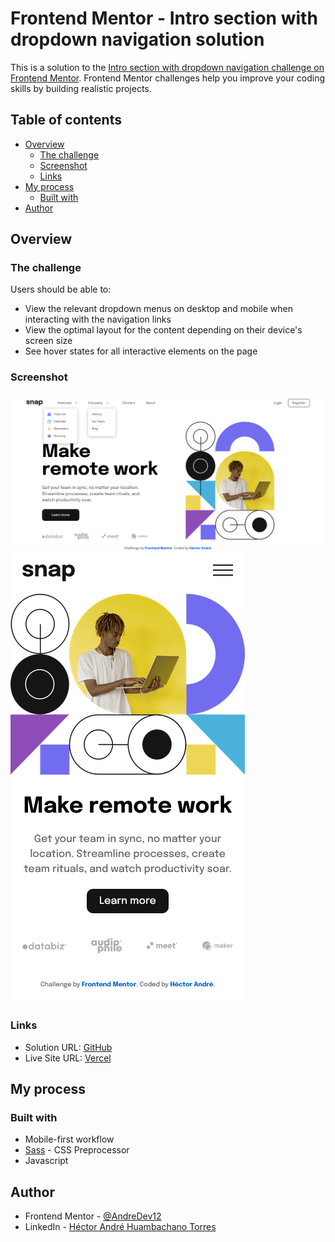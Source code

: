 # Frontend Mentor - Intro section with dropdown navigation solution

This is a solution to the [Intro section with dropdown navigation challenge on Frontend Mentor](https://www.frontendmentor.io/challenges/intro-section-with-dropdown-navigation-ryaPetHE5). Frontend Mentor challenges help you improve your coding skills by building realistic projects. 

## Table of contents

- [Overview](#overview)
  - [The challenge](#the-challenge)
  - [Screenshot](#screenshot)
  - [Links](#links)
- [My process](#my-process)
  - [Built with](#built-with)
- [Author](#author)

## Overview

### The challenge

Users should be able to:

- View the relevant dropdown menus on desktop and mobile when interacting with the navigation links
- View the optimal layout for the content depending on their device's screen size
- See hover states for all interactive elements on the page

### Screenshot

![](./src/assets/images/Screenshot%20Frontend%20Mentor%20Intro%20section%20with%20dropdown%20navigation%20desktop.png)
![](./src/assets/images/Screenshot%20Frontend%20Mentor%20Intro%20section%20with%20dropdown%20navigation%20mobile.png)

### Links

- Solution URL: [GitHub](https://github.com/AndreDev12/intro-section-with-dropdown-navigation)
- Live Site URL: [Vercel]()

## My process

### Built with

- Mobile-first workflow
- [Sass](https://sass-lang.com/) - CSS Preprocessor
- Javascript

## Author

- Frontend Mentor - [@AndreDev12](https://www.frontendmentor.io/profile/AndreDev12)
- LinkedIn - [Héctor André Huambachano Torres](https://www.linkedin.com/in/h%C3%A9ctor-andr%C3%A9-huambachano-torres/)